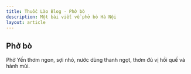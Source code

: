 ```yaml
---
title: Thuốc Lào Blog - Phở bò
description: Một bài viết về phở bò Hà Nội
layout: article
---
```


## Phở bò

Phở Yến thơm ngon, sợi nhỏ, nước dùng thanh ngọt, thơm đủ vị hồi quế và hành mùi.

